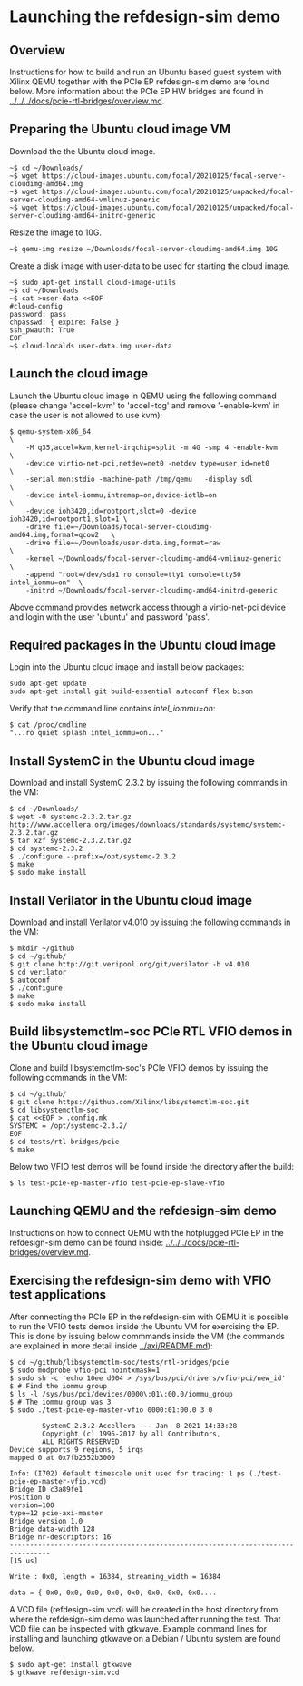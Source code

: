 # Launching the refdesign-sim demo

## Overview 

Instructions for how to build and run an Ubuntu based guest system with Xilinx
QEMU together with the PCIe EP refdesign-sim demo are found below. More
information about the PCIe EP HW bridges are found in
[../../../docs/pcie-rtl-bridges/overview.md](../../../docs/pcie-rtl-bridges/overview.md).

## Preparing the Ubuntu cloud image VM 

Download the the Ubuntu cloud image.

```
~$ cd ~/Downloads/
~$ wget https://cloud-images.ubuntu.com/focal/20210125/focal-server-cloudimg-amd64.img
~$ wget https://cloud-images.ubuntu.com/focal/20210125/unpacked/focal-server-cloudimg-amd64-vmlinuz-generic
~$ wget https://cloud-images.ubuntu.com/focal/20210125/unpacked/focal-server-cloudimg-amd64-initrd-generic
```

Resize the image to 10G.

```
~$ qemu-img resize ~/Downloads/focal-server-cloudimg-amd64.img 10G
```

Create a disk image with user-data to be used for starting the cloud
image.

```
~$ sudo apt-get install cloud-image-utils
~$ cd ~/Downloads
~$ cat >user-data <<EOF
#cloud-config
password: pass 
chpasswd: { expire: False }
ssh_pwauth: True
EOF
~$ cloud-localds user-data.img user-data
```


## Launch the cloud image

Launch the Ubuntu cloud image in QEMU using the following command (please
change 'accel=kvm' to 'accel=tcg' and remove '-enable-kvm' in case the user is
not allowed to use kvm):

```
$ qemu-system-x86_64                                                       \
    -M q35,accel=kvm,kernel-irqchip=split -m 4G -smp 4 -enable-kvm         \
    -device virtio-net-pci,netdev=net0 -netdev type=user,id=net0           \
    -serial mon:stdio -machine-path /tmp/qemu   -display sdl               \
    -device intel-iommu,intremap=on,device-iotlb=on                        \
    -device ioh3420,id=rootport,slot=0 -device ioh3420,id=rootport1,slot=1 \
    -drive file=~/Downloads/focal-server-cloudimg-amd64.img,format=qcow2   \
    -drive file=~/Downloads/user-data.img,format=raw                       \
    -kernel ~/Downloads/focal-server-cloudimg-amd64-vmlinuz-generic        \
    -append "root=/dev/sda1 ro console=tty1 console=ttyS0 intel_iommu=on"  \
    -initrd ~/Downloads/focal-server-cloudimg-amd64-initrd-generic
```

Above command provides network access through a virtio-net-pci device and login
with the user 'ubuntu' and password 'pass'.

## Required packages in the Ubuntu cloud image 

Login into the Ubuntu cloud image and install below packages:
```
sudo apt-get update 
sudo apt-get install git build-essential autoconf flex bison
```

Verify that the command line contains *intel_iommu=on*:
```
$ cat /proc/cmdline
"...ro quiet splash intel_iommu=on..."
```


## Install SystemC in the Ubuntu cloud image

Download and install SystemC 2.3.2 by issuing the following commands in
the VM:

```
$ cd ~/Downloads/
$ wget -O systemc-2.3.2.tar.gz http://www.accellera.org/images/downloads/standards/systemc/systemc-2.3.2.tar.gz
$ tar xzf systemc-2.3.2.tar.gz
$ cd systemc-2.3.2
$ ./configure --prefix=/opt/systemc-2.3.2
$ make
$ sudo make install
```

## Install Verilator in the Ubuntu cloud image

Download and install Verilator v4.010 by issuing the following commands in
the VM:

```
$ mkdir ~/github
$ cd ~/github/
$ git clone http://git.veripool.org/git/verilator -b v4.010
$ cd verilator
$ autoconf
$ ./configure
$ make
$ sudo make install
```

## Build libsystemctlm-soc PCIe RTL VFIO demos in the Ubuntu cloud image

Clone and build libsystemctlm-soc's PCIe VFIO demos by issuing the
following commands in the VM:

```
$ cd ~/github/
$ git clone https://github.com/Xilinx/libsystemctlm-soc.git
$ cd libsystemctlm-soc
$ cat <<EOF > .config.mk
SYSTEMC = /opt/systemc-2.3.2/
EOF
$ cd tests/rtl-bridges/pcie
$ make
```

Below two VFIO test demos will be found inside the directory after the
build:

```
$ ls test-pcie-ep-master-vfio test-pcie-ep-slave-vfio 
```

## Launching QEMU and the refdesign-sim demo 

Instructions on how to connect QEMU with the hotplugged PCIe EP in the
refdesign-sim demo can be found inside:
[../../../docs/pcie-rtl-bridges/overview.md](../../../docs/pcie-rtl-bridges/overview.md).

## Exercising the refdesign-sim demo with VFIO test applications

After connecting the PCIe EP in the refdesign-sim with QEMU it is possible to
run the VFIO tests demos inside the Ubuntu VM for exercising the EP. This is
done by issuing below commmands inside the VM (the commands are explained in
more detail inside [../axi/README.md](../axi/README.md)):

```
$ cd ~/github/libsystemctlm-soc/tests/rtl-bridges/pcie
$ sudo modprobe vfio-pci nointxmask=1
$ sudo sh -c 'echo 10ee d004 > /sys/bus/pci/drivers/vfio-pci/new_id'
$ # Find the iommu group
$ ls -l /sys/bus/pci/devices/0000\:01\:00.0/iommu_group
$ # The iommu group was 3
$ sudo ./test-pcie-ep-master-vfio 0000:01:00.0 3 0

        SystemC 2.3.2-Accellera --- Jan  8 2021 14:33:28
        Copyright (c) 1996-2017 by all Contributors,
        ALL RIGHTS RESERVED
Device supports 9 regions, 5 irqs
mapped 0 at 0x7fb2352b3000

Info: (I702) default timescale unit used for tracing: 1 ps (./test-pcie-ep-master-vfio.vcd)
Bridge ID c3a89fe1
Position 0
version=100
type=12 pcie-axi-master
Bridge version 1.0
Bridge data-width 128
Bridge nr-descriptors: 16
--------------------------------------------------------------------------------
[15 us]

Write : 0x0, length = 16384, streaming_width = 16384

data = { 0x0, 0x0, 0x0, 0x0, 0x0, 0x0, 0x0, 0x0....
```

A VCD file (refdesign-sim.vcd) will be created in the host directory from where
the refdesign-sim demo was launched after running the test. That VCD file can
be inspected with gtkwave. Example command lines for installing and launching
gtkwave on a Debian / Ubuntu system are found below. 

```
$ sudo apt-get install gtkwave
$ gtkwave refdesign-sim.vcd
```
